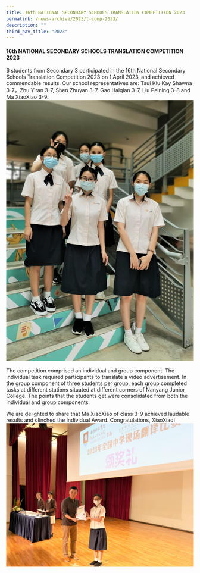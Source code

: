 ```yaml
---
title: 16th NATIONAL SECONDARY SCHOOLS TRANSLATION COMPETITION 2023
permalink: /news-archive/2023/t-comp-2023/
description: ""
third_nav_title: "2023"
---
```

#### 16th NATIONAL SECONDARY SCHOOLS TRANSLATION COMPETITION 2023

6 students from Secondary 3 participated in the 16th National Secondary Schools Translation Competition 2023 on 1 April 2023, and achieved commendable results. Our school representatives are: Tsui Kiu Kay Shawna 3-7，Zhu Yiran 3-7, Shen Zhuyan 3-7, Gao Haiqian 3-7, Liu Peining 3-8 and Ma XiaoXiao 3-9.
![Tsui Kiu Kay Shawna，Zhu Yiran , Shen Zhuyan , Gao Haiqian , Liu Peining  and Ma XiaoXiao .](/images/TranslateCompetition/six%20students%20participating%20in%20the%20competition%20(2).jpg)

The competition comprised an individual and group component. The individual task required participants to translate a video advertisement. In the group component of three students per group, each group completed tasks at different stations situated at different corners of Nanyang Junior College. The points that the students get were consolidated from both the individual and group components. 

We are delighted to share that Ma XiaoXiao of class 3-9 achieved laudable results and clinched the Individual Award. Congratulations, XiaoXiao!
![](/images/TranslateCompetition/individual%20excellence%20award_ma%20xiaoxiao%20.jpg)
